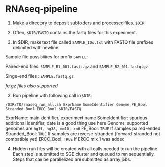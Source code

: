 RNAseq-pipeline
===============

1. Make a directory to deposit subfolders and processed files. `$DIR`

2. Often, `$DIR/FASTQ` contains the fastq files for this experiment.

2. In $DIR, make text file called `SAMPLE_IDs.txt` with FASTQ file prefixes delimited with newline.
  
  Sample file possibilites for prefix `SAMPLE`: 
  
  Paired-end files: `SAMPLE_R1_001.fastq.gz` and `SAMPLE_R2_001.fastq.gz`
 
  Singe-end files : `SAMPLE.fastq.gz`
  
  *fq.gz files also supported*

3. Run pipeline with following call in `$DIR`:

  `/DIR/TO/rnaseq_run_all.sh ExprName SomeIdentifier Genome PE_Bool Stranded_Bool ERCC_Bool $DIR/FASTQ`

  ExprName: main identifier, experiment name
  SomeIdentifier: spurious additional identifier, date is a good thing use here
  Genome: supported genomes are `hg19, hg38, mm10, rn6`
  PE_Bool: `TRUE` If samples paired-ended
  Stranded_Bool: `TRUE` If samples are reverse-stranded (forward-stranded not compatible yet)
  ERCC_Bool: `TRUE` If ERCC mix 1 was added

4. Hidden run files will be created with all calls needed to run the pipeline. Each step is submitted to SGE cluster and queued to run sequentially. Steps that can be parallelized are submitted as array jobs.
